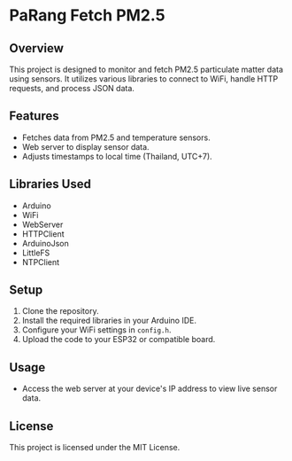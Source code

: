 # PaRang Fetch PM2.5

## Overview
This project is designed to monitor and fetch PM2.5 particulate matter data using sensors. It utilizes various libraries to connect to WiFi, handle HTTP requests, and process JSON data.

## Features
- Fetches data from PM2.5 and temperature sensors.
- Web server to display sensor data.
- Adjusts timestamps to local time (Thailand, UTC+7).

## Libraries Used
- Arduino
- WiFi
- WebServer
- HTTPClient
- ArduinoJson
- LittleFS
- NTPClient

## Setup
1. Clone the repository.
2. Install the required libraries in your Arduino IDE.
3. Configure your WiFi settings in `config.h`.
4. Upload the code to your ESP32 or compatible board.

## Usage
- Access the web server at your device's IP address to view live sensor data.

## License
This project is licensed under the MIT License.
